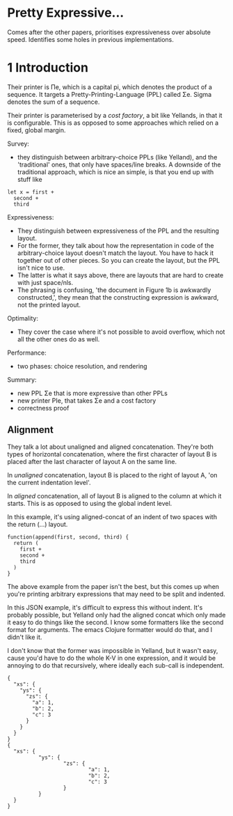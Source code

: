 # Pretty Expressive...

Comes after the other papers, prioritises expressiveness over absolute speed. Identifies some holes in previous implementations. 

# 1 Introduction
Their printer is Πe, which is a capital pi, which denotes the product of a sequence. It targets a Pretty-Printing-Language (PPL) called Σe. Sigma denotes the sum of a sequence. 

Their printer is parameterised by a _cost factory_, a bit like Yellands, in that it is configurable. This is as opposed to some approaches which relied on a fixed, global margin.

Survey:
- they distinguish between arbitrary-choice PPLs (like Yelland), and the 'traditional' ones, that only have spaces/line breaks. A downside of the traditional approach, which is nice an simple, is that you end up with stuff like 
```
let x = first +
  second + 
  third
```

Expressiveness:
- They distinguish between expressiveness of the PPL and the resulting layout. 
- For the former, they talk about how the representation in code of the arbitrary-choice layout doesn't match the layout. You have to hack it together out of other pieces. So you can create the layout, but the PPL isn't nice to use.
- The latter is what it says above, there are layouts that are hard to create with just space/nls. 
- The phrasing is confusing, 'the document in Figure 1b is awkwardly constructed,', they mean that the constructing expression is awkward, not the printed layout.

Optimality:
- They cover the case where it's not possible to avoid overflow, which not all the other ones do as well.

Performance:
- two phases: choice resolution, and rendering

Summary:
- new PPL Σe that is more expressive than other PPLs
- new printer PIe, that takes Σe and a cost factory
- correctness proof

## Alignment
They talk a lot about unaligned and aligned concatenation. They're both types of horizontal concatenation, where the first character of layout B is placed after the last character of layout A on the same line.

In _unaligned_ concatenation, layout B is placed to the right of layout A, 'on the current indentation level'. 

In _aligned_ concatenation, all of layout B is aligned to the column at which it starts. This is as opposed to using the global indent level. 

In this example, it's using aligned-concat of an indent of two spaces with the return (...) layout. 
```
function(append(first, second, third) {
  return (
    first +
    second +
    third
  )
}
```
The above example from the paper isn't the best, but this comes up when you're printing arbitrary expressions that may need to be split and indented. 

In this JSON example, it's difficult to express this without indent. It's probably possible, but Yelland only had the aligned concat which only made it easy to do things like the second. I know some formatters like the second format for arguments. The emacs Clojure formatter would do that, and I didn't like it.

I don't know that the former was impossible in Yelland, but it wasn't easy, cause you'd have to do the whole K-V in one expression, and it would be annoying to do that recursively, where ideally each sub-call is independent.
```
{
  "xs": {
    "ys": {
      "zs": {
        "a": 1,
        "b": 2,
        "c": 3
      }
    }
  }
}
{
  "xs": {
          "ys": {
                  "zs": {
                          "a": 1,
                          "b": 2,
                          "c": 3
                  }
          }
  }
}
```
